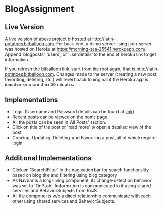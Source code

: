 # BlogAssignment

## Live Version

A live version of above project is hosted at http://latin-potatoes.bitballoon.com. For back-end, a demo server using json-server was hosted on Heroku at https://morning-sea-25541.herokuapp.com/. Append 'blogposts', 'users', or 'userdetails' to the end of heroku link to get information.

If you refresh the bitballoon link, start from the root again, that is http://latin-potatoes.bitballoon.com. Changes made to the server (creating a new post, favoriting, deleting, etc.) will revert back to original if the Heroku app is inactive for more than 30 minutes. 

## Implementations

- Login (Username and Password details can be found at [link](https://morning-sea-25541.herokuapp.com/users))
- Recent posts can be viewed on the home page.
- All the posts can be seen in 'All Posts' section.
- Click on title of the post or 'read more' to open a detailed view of the post.
- Creating, Updating, Deleting, and Favoriting a post, all of which require login.

## Additional Implementations

- Click on 'Search/Filter' in the nagivation bar for search functionality based on blog title and filtering using blog category.
- As Navbar is a long-living component, its change-detection behavior was set to 'OnPush'. Imformation is communicated to it using shared services and BehaviorSubjects from RxJS.
- All the components w/o a direct relationship communicate with each other using shared services and BehaviorSubjects.
